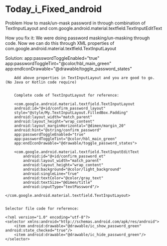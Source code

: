 # Today_i_Fixed_android

Problem
  How to mask/un-mask password in through combination of TextInputLayout and com.google.android.material.textfield.TextInputEditText

How you fix it:
   We were doing password masking/un-masking through code. Now we can do this through XML properties of com.google.android.material.textfield.TextInputLayout

Solution:
		app:passwordToggleEnabled="true"
        app:passwordToggleTint="@color/hbl_main_green"
        app:endIconDrawable="@drawable/toggle_password_states"
		
		Add above properties in TextInputLayout and you are good to go. (No Java or Kotlin code require)
		
		
		Complete code of TextInputLayout for reference:
		
		<com.google.android.material.textfield.TextInputLayout
        android:id="@+id/confirm_password_layout"
        style="@style/My.TextInputLayout.FilledBox.Padding"
        android:layout_width="match_parent"
        android:layout_height="wrap_content"
        android:layout_marginHorizontal="@dimen/margin_20"
        android:hint="@string/confirm_password"
        app:passwordToggleEnabled="true"
        app:passwordToggleTint="@color/hbl_main_green"
        app:endIconDrawable="@drawable/toggle_password_states">

        <com.google.android.material.textfield.TextInputEditText
            android:id="@+id/confirm_password_et"
            android:layout_width="match_parent"
            android:layout_height="wrap_content"
            android:background="@color/light_background"
            android:singleLine="true"
            android:textColor="@color/gray_text"
            android:textSize="@dimen/title"
            android:inputType="textPassword"/>

    </com.google.android.material.textfield.TextInputLayout>
	
	
	Selector file code for reference:
	
	<?xml version="1.0" encoding="utf-8"?>
	<selector xmlns:android="http://schemas.android.com/apk/res/android">
		<item android:drawable="@drawable/ic_show_password_green" android:state_checked="true"/>
		<item android:drawable="@drawable/ic_hide_password_green"/>
	</selector>